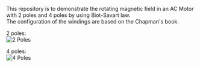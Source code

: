 This repository is to demonstrate the rotating magnetic field in an AC Motor with 2 poles and 4 poles by using Biot-Savart law.  
The configuration of the windings are based on the Chapman's book.

2 poles:   
![2 Poles](https://github.com/auralius/ac_motor_rotating_magnetic_field/blob/master/2poles.gif)


4 poles:  
![4 Poles](https://github.com/auralius/ac_motor_rotating_magnetic_field/blob/master/4poles.gif)
